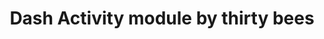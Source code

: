 ---
title: Dash Activity module by thirty bees
tags:
  - "stats"
  - "dashboard"
  - "page views"
  - "main page"
audience: merchants
permalink: /native-modules/dash-activity/
---